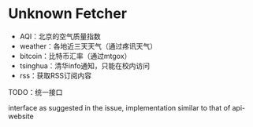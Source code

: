 # Unknown Fetcher

- AQI：北京的空气质量指数
- weather：各地近三天天气（通过疼讯天气）
- bitcoin：比特币汇率（通过mtgox）
- tsinghua：清华info通知，只能在校内访问
- rss：获取RSS订阅内容

TODO：统一接口

interface as suggested in the issue,
implementation similar to that of api-website
